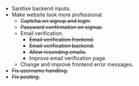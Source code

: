 * Sanitise backend inputs.
* Make website look more professional.
    * ~~Captcha on signup and login.~~
    * ~~Password confirmation on signup.~~
    * Email verification.
        * ~~Email verification frontend.~~
        * ~~Email verification backend.~~
        * ~~Allow resending emails.~~
        * Improve email verification page.
    * Change and improve frontend error messages.
* ~~Fix username handling.~~
* ~~Fix posting.~~
